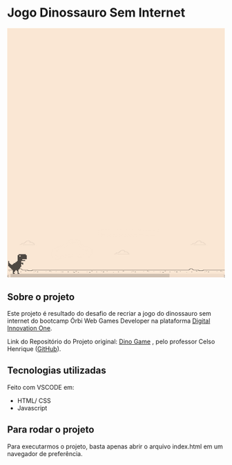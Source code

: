 # Jogo Dinossauro Sem Internet

![Demonstração](.assets/JogoDinoOffline.gif)

## Sobre o projeto

Este projeto é resultado do desafio de recriar a jogo do dinossauro sem internet do bootcamp Órbi Web Games Developer na plataforma [Digital Innovation One](https://www.dio.me).

Link do Repositório do Projeto original: [Dino Game](https://github.com/celso-henrique/dio-dino-game) , pelo professor Celso Henrique ([GitHub](https://github.com/celso-henrique/)).

## Tecnologias utilizadas

Feito com VSCODE em:

- HTML/ CSS
- Javascript

## Para rodar o projeto

Para executarmos o projeto, basta apenas abrir o arquivo index.html em um navegador de preferência.
